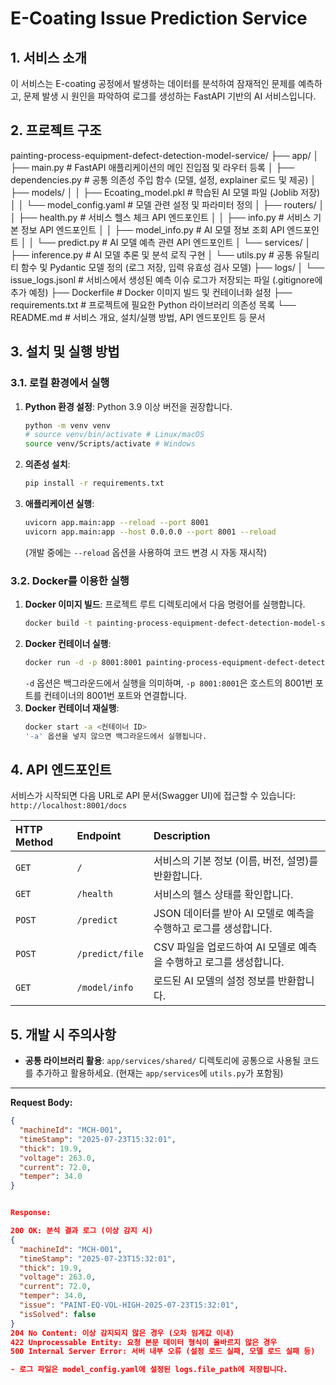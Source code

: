 # E-Coating Issue Prediction Service

## 1. 서비스 소개
이 서비스는 E-coating 공정에서 발생하는 데이터를 분석하여 잠재적인 문제를 예측하고, 문제 발생 시 원인을 파악하여 로그를 생성하는 FastAPI 기반의 AI 서비스입니다.

## 2. 프로젝트 구조

painting-process-equipment-defect-detection-model-service/
├── app/
│   ├── main.py          # FastAPI 애플리케이션의 메인 진입점 및 라우터 등록
│   ├── dependencies.py  # 공통 의존성 주입 함수 (모델, 설정, explainer 로드 및 제공)
│   ├── models/
│   │   ├── Ecoating_model.pkl   # 학습된 AI 모델 파일 (Joblib 저장)
│   │   └── model_config.yaml    # 모델 관련 설정 및 파라미터 정의
│   ├── routers/
│   │   ├── health.py            # 서비스 헬스 체크 API 엔드포인트
│   │   ├── info.py              # 서비스 기본 정보 API 엔드포인트
│   │   ├── model_info.py        # AI 모델 정보 조회 API 엔드포인트
│   │   └── predict.py           # AI 모델 예측 관련 API 엔드포인트
│   └── services/
│       ├── inference.py         # AI 모델 추론 및 분석 로직 구현
│       └── utils.py             # 공통 유틸리티 함수 및 Pydantic 모델 정의 (로그 저장, 입력 유효성 검사 모델)
├── logs/
│   └── issue_logs.jsonl # 서비스에서 생성된 예측 이슈 로그가 저장되는 파일 (.gitignore에 추가 예정)
├── Dockerfile           # Docker 이미지 빌드 및 컨테이너화 설정
├── requirements.txt     # 프로젝트에 필요한 Python 라이브러리 의존성 목록
└── README.md            # 서비스 개요, 설치/실행 방법, API 엔드포인트 등 문서

## 3. 설치 및 실행 방법

### 3.1. 로컬 환경에서 실행
1.  **Python 환경 설정**: Python 3.9 이상 버전을 권장합니다.
    ```bash
    python -m venv venv
    # source venv/bin/activate # Linux/macOS
    source venv/Scripts/activate # Windows
    ```
2.  **의존성 설치**:
    ```bash
    pip install -r requirements.txt
    ```
3.  **애플리케이션 실행**:
    ```bash
    uvicorn app.main:app --reload --port 8001
    uvicorn app.main:app --host 0.0.0.0 --port 8001 --reload
    ```
    (개발 중에는 `--reload` 옵션을 사용하여 코드 변경 시 자동 재시작)

### 3.2. Docker를 이용한 실행
1.  **Docker 이미지 빌드**: 프로젝트 루트 디렉토리에서 다음 명령어를 실행합니다.
    ```bash
    docker build -t painting-process-equipment-defect-detection-model-service .
    ```
2.  **Docker 컨테이너 실행**:
    ```bash
    docker run -d -p 8001:8001 painting-process-equipment-defect-detection-model-service
    ```
    `-d` 옵션은 백그라운드에서 실행을 의미하며, `-p 8001:8001`은 호스트의 8001번 포트를 컨테이너의 8001번 포트와 연결합니다.
3.  **Docker 컨테이너 재실행**:
    ```bash
    docker start -a <컨테이너 ID>
    '-a' 옵션을 넣지 않으면 백그라운드에서 실행됩니다.
    ```
## 4. API 엔드포인트

서비스가 시작되면 다음 URL로 API 문서(Swagger UI)에 접근할 수 있습니다: `http://localhost:8001/docs`

| HTTP Method | Endpoint           | Description                                |
| :---------- | :----------------- | :----------------------------------------- |
| `GET`       | `/`                | 서비스의 기본 정보 (이름, 버전, 설명)를 반환합니다. |
| `GET`       | `/health`          | 서비스의 헬스 상태를 확인합니다.             |
| `POST`      | `/predict`         | JSON 데이터를 받아 AI 모델로 예측을 수행하고 로그를 생성합니다. |
| `POST`      | `/predict/file`    | CSV 파일을 업로드하여 AI 모델로 예측을 수행하고 로그를 생성합니다. |
| `GET`       | `/model/info`      | 로드된 AI 모델의 설정 정보를 반환합니다.       |

## 5. 개발 시 주의사항

* **공통 라이브러리 활용**: `app/services/shared/` 디렉토리에 공통으로 사용될 코드를 추가하고 활용하세요. (현재는 `app/services`에 `utils.py`가 포함됨)

---

**Request Body:**

```json
{
  "machineId": "MCH-001",
  "timeStamp": "2025-07-23T15:32:01",
  "thick": 19.9,
  "voltage": 263.0,
  "current": 72.0,
  "temper": 34.0
}


Response:

200 OK: 분석 결과 로그 (이상 감지 시)
{
  "machineId": "MCH-001",
  "timeStamp": "2025-07-23T15:32:01",
  "thick": 19.9,
  "voltage": 263.0,
  "current": 72.0,
  "temper": 34.0,
  "issue": "PAINT-EQ-VOL-HIGH-2025-07-23T15:32:01",
  "isSolved": false
}
204 No Content: 이상 감지되지 않은 경우 (오차 임계값 이내)
422 Unprocessable Entity: 요청 본문 데이터 형식이 올바르지 않은 경우
500 Internal Server Error: 서버 내부 오류 (설정 로드 실패, 모델 로드 실패 등)

- 로그 파일은 model_config.yaml에 설정된 logs.file_path에 저장됩니다.